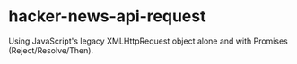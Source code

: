 # hacker-news-api-request
Using JavaScript's legacy XMLHttpRequest object alone and with Promises (Reject/Resolve/Then).

